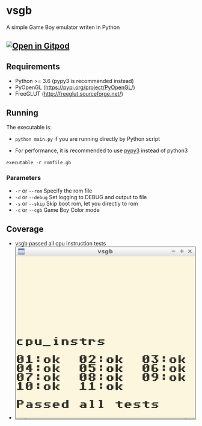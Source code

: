 # vsgb
A simple Game Boy emulator writen in Python
## [![Open in Gitpod](https://gitpod.io/button/open-in-gitpod.svg)](https://gitpod.io/#https://github.com/vitorsilverio/pygb)

## Requirements
- Python >= 3.6 (pypy3 is recommended instead)
- PyOpenGL (https://pypi.org/project/PyOpenGL/)
- FreeGLUT (http://freeglut.sourceforge.net/)

## Running
The executable is:
- `python main.py` if you are running directly by Python script
* For performance, it is recommended to use [pypy3](https://pypy.org/) instead of python3

`executable -r romfile.gb`

### Parameters
- `-r` or `--rom` Specify the rom file
- `-d` or `--debug` Set logging to DEBUG and output to file
- `-s` or `--skip` Skip boot rom, let you directly to rom
- `-c` or `--cgb` Game Boy Color mode

## Coverage
- vsgb passed all cpu instruction tests
- ![](./screenshots/cpu_inst_tests.png)
